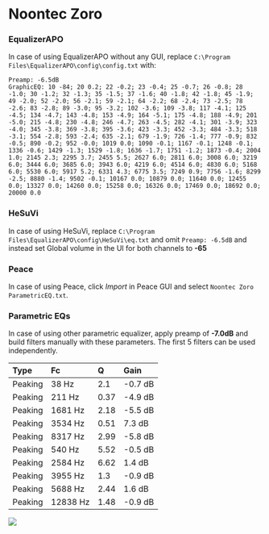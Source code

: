 # Noontec Zoro

### EqualizerAPO
In case of using EqualizerAPO without any GUI, replace `C:\Program Files\EqualizerAPO\config\config.txt`
with:
```
Preamp: -6.5dB
GraphicEQ: 10 -84; 20 0.2; 22 -0.2; 23 -0.4; 25 -0.7; 26 -0.8; 28 -1.0; 30 -1.2; 32 -1.3; 35 -1.5; 37 -1.6; 40 -1.8; 42 -1.8; 45 -1.9; 49 -2.0; 52 -2.0; 56 -2.1; 59 -2.1; 64 -2.2; 68 -2.4; 73 -2.5; 78 -2.6; 83 -2.8; 89 -3.0; 95 -3.2; 102 -3.6; 109 -3.8; 117 -4.1; 125 -4.5; 134 -4.7; 143 -4.8; 153 -4.9; 164 -5.1; 175 -4.8; 188 -4.9; 201 -5.0; 215 -4.8; 230 -4.8; 246 -4.7; 263 -4.5; 282 -4.1; 301 -3.9; 323 -4.0; 345 -3.8; 369 -3.8; 395 -3.6; 423 -3.3; 452 -3.3; 484 -3.3; 518 -3.1; 554 -2.8; 593 -2.4; 635 -2.1; 679 -1.9; 726 -1.4; 777 -0.9; 832 -0.5; 890 -0.2; 952 -0.0; 1019 0.0; 1090 -0.1; 1167 -0.1; 1248 -0.1; 1336 -0.6; 1429 -1.3; 1529 -1.8; 1636 -1.7; 1751 -1.2; 1873 -0.4; 2004 1.0; 2145 2.3; 2295 3.7; 2455 5.5; 2627 6.0; 2811 6.0; 3008 6.0; 3219 6.0; 3444 6.0; 3685 6.0; 3943 6.0; 4219 6.0; 4514 6.0; 4830 6.0; 5168 6.0; 5530 6.0; 5917 5.2; 6331 4.3; 6775 3.5; 7249 0.9; 7756 -1.6; 8299 -2.5; 8880 -1.4; 9502 -0.1; 10167 0.0; 10879 0.0; 11640 0.0; 12455 0.0; 13327 0.0; 14260 0.0; 15258 0.0; 16326 0.0; 17469 0.0; 18692 0.0; 20000 0.0
```

### HeSuVi
In case of using HeSuVi, replace `C:\Program Files\EqualizerAPO\config\HeSuVi\eq.txt` and omit `Preamp:
-6.5dB` and instead set Global volume in the UI for both channels to **-65**

### Peace
In case of using Peace, click *Import* in Peace GUI and select `Noontec Zoro ParametricEQ.txt`.

### Parametric EQs
In case of using other parametric equalizer, apply preamp of **-7.0dB** and build filters manually with
these parameters. The first 5 filters can be used independently.

| Type    | Fc       |    Q | Gain    |
|:--------|:---------|:-----|:--------|
| Peaking | 38 Hz    | 2.1  | -0.7 dB |
| Peaking | 211 Hz   | 0.37 | -4.9 dB |
| Peaking | 1681 Hz  | 2.18 | -5.5 dB |
| Peaking | 3534 Hz  | 0.51 | 7.3 dB  |
| Peaking | 8317 Hz  | 2.99 | -5.8 dB |
| Peaking | 540 Hz   | 5.52 | -0.5 dB |
| Peaking | 2584 Hz  | 6.62 | 1.4 dB  |
| Peaking | 3955 Hz  | 1.3  | -0.9 dB |
| Peaking | 5688 Hz  | 2.44 | 1.6 dB  |
| Peaking | 12838 Hz | 1.48 | -0.9 dB |

![](https://raw.githubusercontent.com/jaakkopasanen/AutoEq/master/results/innerfidelity/sbaf-serious/Noontec%20Zoro/Noontec%20Zoro.png)